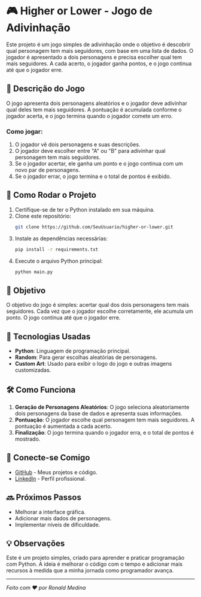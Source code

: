 # 🎮 Higher or Lower - Jogo de Adivinhação

Este projeto é um jogo simples de adivinhação onde o objetivo é descobrir qual personagem tem mais seguidores, com base em uma lista de dados. O jogador é apresentado 
a dois personagens e precisa escolher qual tem mais seguidores. A cada acerto, o jogador ganha pontos, e o jogo continua até que o jogador erre.

## 📖 Descrição do Jogo

O jogo apresenta dois personagens aleatórios e o jogador deve adivinhar qual deles tem mais seguidores. A pontuação é acumulada conforme o jogador acerta, e o jogo 
termina quando o jogador comete um erro.

### Como jogar:
1. O jogador vê dois personagens e suas descrições.
2. O jogador deve escolher entre "A" ou "B" para adivinhar qual personagem tem mais seguidores.
3. Se o jogador acertar, ele ganha um ponto e o jogo continua com um novo par de personagens.
4. Se o jogador errar, o jogo termina e o total de pontos é exibido.

## 🚀 Como Rodar o Projeto

1. Certifique-se de ter o Python instalado em sua máquina.
2. Clone este repositório:
    ```bash
    git clone https://github.com/SeuUsuario/higher-or-lower.git
    ```
3. Instale as dependências necessárias:
    ```bash
    pip install -r requirements.txt
    ```
4. Execute o arquivo Python principal:
    ```bash
    python main.py
    ```

## 🎯 Objetivo

O objetivo do jogo é simples: acertar qual dos dois personagens tem mais seguidores. Cada vez que o jogador escolhe corretamente, ele acumula um ponto. O jogo continua até que o jogador erre.

## 🔧 Tecnologias Usadas

- **Python**: Linguagem de programação principal.
- **Random**: Para gerar escolhas aleatórias de personagens.
- **Custom Art**: Usado para exibir o logo do jogo e outras imagens customizadas.

## 🛠 Como Funciona

1. **Geração de Personagens Aleatórios**: O jogo seleciona aleatoriamente dois personagens da base de dados e apresenta suas informações.
2. **Pontuação**: O jogador escolhe qual personagem tem mais seguidores. A pontuação é aumentada a cada acerto.
3. **Finalização**: O jogo termina quando o jogador erra, e o total de pontos é mostrado.

## 💬 Conecte-se Comigo

- [GitHub](https://github.com/Ronaldwm89) - Meus projetos e código.
- [LinkedIn](https://www.linkedin.com/in/ronald-wladimir-medina-medina-667a63221/) - Perfil profissional.

## 🔜 Próximos Passos

- Melhorar a interface gráfica.
- Adicionar mais dados de personagens.
- Implementar níveis de dificuldade.

## 💡 Observações

Este é um projeto simples, criado para aprender e praticar programação com Python. A ideia é melhorar o código com o tempo e adicionar mais recursos à medida que a minha jornada como programador avança.

---

*Feito com ❤️ por Ronald Medina*
